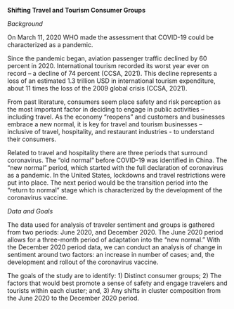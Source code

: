 **Shifting Travel and Tourism Consumer Groups**

_Background_

On March 11, 2020 WHO made the assessment that COVID-19 could be characterized as a pandemic.

Since the pandemic began, aviation passenger traffic declined by 60 percent in 2020. International tourism recorded its worst year ever on record – a decline of 74 percent (CCSA, 2021). This decline represents a loss of an estimated 1.3 trillion USD in international tourism expenditure, about 11 times the loss of the 2009 global crisis (CCSA, 2021). 

From past literature, consumers seem place safety and risk perception as the most important factor in deciding to engage in public activities – including travel. As the economy “reopens” and customers and businesses embrace a new normal, it is key for travel and tourism businesses – inclusive of travel, hospitality, and restaurant industries - to understand their consumers.

Related to travel and hospitality there are three periods that surround coronavirus. The “old normal” before COVID-19 was identified in China. The “new normal” period, which started with the full declaration of coronavirus as a pandemic. In the United States, lockdowns and travel restrictions were put into place. The next period would be the transition period into the “return to normal” stage which is characterized by the development of the coronavirus vaccine. 

_Data and Goals_

The data used for analysis of traveler sentiment and groups is gathered from two periods: June 2020, and December 2020. The June 2020 period allows for a three-month period of adaptation into the “new normal.” With the December 2020 period data, we can conduct an analysis of change in sentiment around two factors: an increase in number of cases; and, the development and rollout of the coronavirus vaccine.

The goals of the study are to identify: 1) Distinct consumer groups; 2) The factors that would best promote a sense of safety and engage travelers and tourists within each cluster; and, 3) Any shifts in cluster composition from the June 2020 to the December 2020 period.
